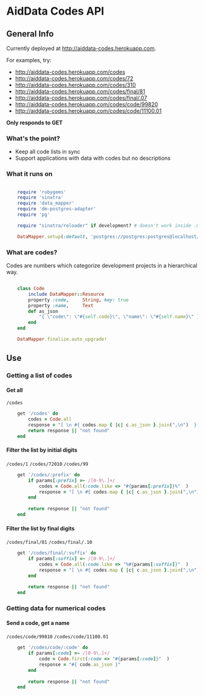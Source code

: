 # AidData Codes API

## General Info

Currently deployed at http://aiddata-codes.herokuapp.com.

For examples, try:

- http://aiddata-codes.herokuapp.com/codes
- http://aiddata-codes.herokuapp.com/codes/72
- http://aiddata-codes.herokuapp.com/codes/310
- http://aiddata-codes.herokuapp.com/codes/final/81
- http://aiddata-codes.herokuapp.com/codes/final/.07
- http://aiddata-codes.herokuapp.com/codes/code/99820
- http://aiddata-codes.herokuapp.com/codes/code/11100.01

__Only responds to GET__ 

### What's the point?

- Keep all code lists in sync
- Support applications with data with codes but no descriptions


### What it runs on

```Ruby

	require 'rubygems'
	require 'sinatra'
	require 'data_mapper'
	require 'dm-postgres-adapter'
	require 'pg'

	require "sinatra/reloader" if development? # doesn't work inside .md :(

	DataMapper.setup(:default, 'postgres://postgres:postgres@localhost/postgres')
```

### What are codes?

Codes are numbers which categorize development projects in a hierarchical way.

```Ruby

	class Code 
		include DataMapper::Resource
		property :code,		String, key: true  
		property :name,		Text     
		def as_json
			"{ \"code\": \"#{self.code}\", \"name\": \"#{self.name}\" }"
		end
	end

	DataMapper.finalize.auto_upgrade!
```

## Use


### Getting a list of codes

#### Get all 

`/codes`

```Ruby
	get '/codes' do
	 	codes = Code.all
		response = "[ \n #{ codes.map { |c| c.as_json }.join(",\n")  } \n ]"
		return response || "not found"
	end
```

#### Filter the list by initial digits

`/codes/1`
`/codes/72010`
`/codes/99`

```Ruby
	get '/codes/:prefix' do
		if params[:prefix] =~ /[0-9\.]+/
			codes = Code.all(:code.like => "#{params[:prefix]}%"  )
			response = "[ \n #{ codes.map { |c| c.as_json }.join(",\n")  } \n ]"
		end	
		
		return response || "not found"
	end	
```

#### Filter the list by final digits

`/codes/final/81`
`/codes/final/.10`

```Ruby
	get '/codes/final/:suffix' do
		if params[:suffix] =~ /[0-9\.]+/
			codes = Code.all(:code.like => "%#{params[:suffix]}"  )
			response = "[ \n #{ codes.map { |c| c.as_json }.join(",\n")  } \n ]"
		end	
		
		return response || "not found"
	end
```

### Getting data for numerical codes

#### Send a code, get a name

`/codes/code/99810`
`/codes/code/11100.01`

```Ruby
	get '/codes/code/:code' do
		if params[:code] =~ /[0-9\.]+/
			code = Code.first(:code => "#{params[:code]}"  )
			response = "#{ code.as_json }"
		end	
		
		return response || "not found"
	end
```